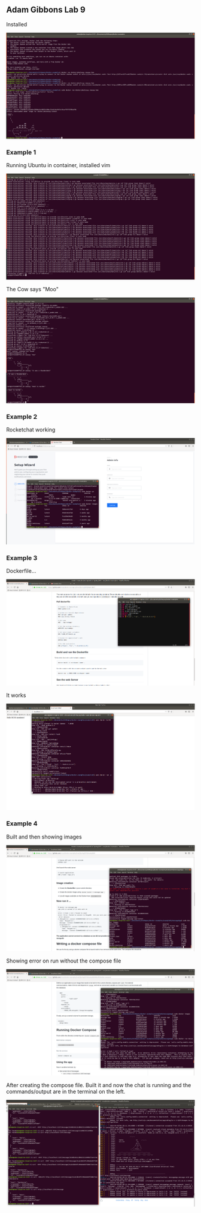 ## Adam Gibbons Lab 9

Installed

![pic](ex00_1.png)

### Example 1

Running Ubuntu in container, installed vim

![pic](ex01_1.png)

The Cow says "Moo"

![pic](ex01_2.png)

### Example 2

Rocketchat working

![pic](ex02_1.png)

### Example 3

Dockerfile...

![pic](ex03_1.png)

It works

![pic](ex03_2.png)

### Example 4

Built and then showing images

![pic](ex04_1.png)

Showing error on run without the compose file

![pic](ex04_2.png)

After creating the compose file. Built it and now the chat is running and the commands/output are in the terminal on the left.

![pic](ex04_3.png)
